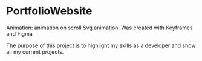 # PortfolioWebsite

Animation: animation on scroll
Svg animation: Was created with Keyframes and Figma

The purpose of this project is to highlight my skills as a developer and show all my current projects. 

